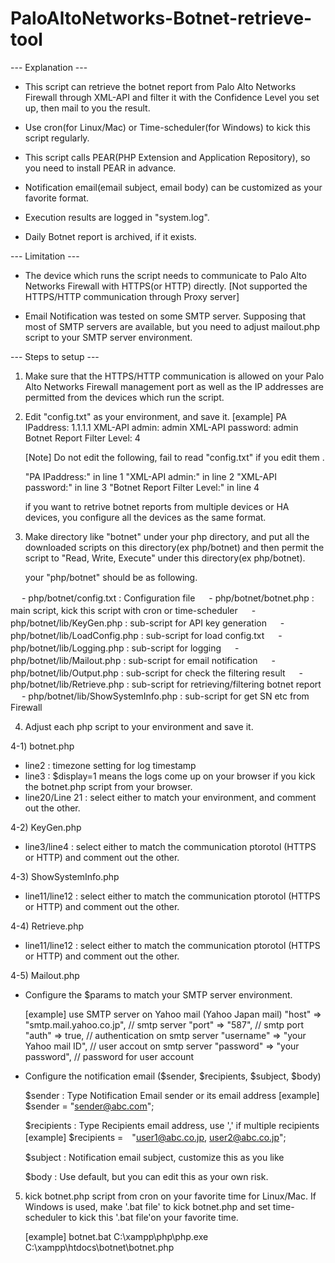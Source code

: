 # PaloAltoNetworks-Botnet-retrieve-tool

--- Explanation ---
* This script can retrieve the botnet report from Palo Alto Networks Firewall
  through XML-API and filter it with the Confidence Level you set up, then mail 
  to you the result.

* Use cron(for Linux/Mac) or Time-scheduler(for Windows) to kick this script 
  regularly.

* This script calls PEAR(PHP Extension and Application Repository), so you 
  need to install PEAR in advance.

* Notification email(email subject, email body) can be customized as your 
  favorite format.

* Execution results are logged in "system.log".

* Daily Botnet report is archived, if it exists.



--- Limitation ---

* The device which runs the script needs to communicate to Palo Alto Networks 
  Firewall with HTTPS(or HTTP) directly.
  [Not supported the HTTPS/HTTP communication through Proxy server]

* Email Notification was tested on some SMTP server.
  Supposing that most of SMTP servers are available, but you need to adjust 
  mailout.php script to your SMTP server environment.



--- Steps to setup ---

1) Make sure that the HTTPS/HTTP communication is allowed on your Palo Alto 
   Networks Firewall management port as well as the IP addresses are permitted 
   from  the devices which run the script.



2) Edit "config.txt" as your environment, and save it.
   [example]
     PA IPaddress: 1.1.1.1
     XML-API admin: admin
     XML-API password: admin
     Botnet Report Filter Level: 4

   [Note]
   Do not edit the following, fail to read "config.txt" if you edit them .

      "PA IPaddress:" in line 1
      "XML-API admin:" in line 2
      "XML-API password:" in line 3
      "Botnet Report Filter Level:" in line 4
   
   if you want to retrive botnet reports from multiple devices or HA devices,
   you configure all the devices as the same format.



3) Make directory like "botnet" under your php directory, and put all the 
   downloaded scripts on this directory(ex php/botnet) and then permit the 
   script to "Read, Write, Execute" under this directory(ex php/botnet).

   your "php/botnet" should be as following.
   
　  - php/botnet/config.txt		: Configuration file
　  - php/botnet/botnet.php		: main script, kick this script with cron or time-scheduler
　  - php/botnet/lib/KeyGen.php		: sub-script for API key generation
　  - php/botnet/lib/LoadConfig.php	: sub-script for load config.txt
　  - php/botnet/lib/Logging.php	: sub-script for logging
　  - php/botnet/lib/Mailout.php	: sub-script for email notification
　  - php/botnet/lib/Output.php		: sub-script for check the filtering result
　  - php/botnet/lib/Retrieve.php	: sub-script for retrieving/filtering botnet report
　  - php/botnet/lib/ShowSystemInfo.php	: sub-script for get SN etc from Firewall



4) Adjust each php script to your environment and save it.

4-1) botnet.php
  - line2 				: timezone setting for log timestamp
  - line3 				: $display=1 means the logs come up on your browser 
						  if you kick the botnet.php script from your browser.
  - line20/Line 21		: select either to match your environment, and comment out the other.


4-2) KeyGen.php
  - line3/line4			: select either to match the communication ptorotol (HTTPS or HTTP)
						  and comment out the other.


4-3) ShowSystemInfo.php
  - line11/line12		: select either to match the communication ptorotol (HTTPS or HTTP)
						  and comment out the other.


4-4) Retrieve.php
  - line11/line12		: select either to match the communication ptorotol (HTTPS or HTTP)
						  and comment out the other.


4-5) Mailout.php
  - Configure the $params to match your SMTP server environment.

     [example] use SMTP server on Yahoo mail (Yahoo Japan mail)
     "host"    => "smtp.mail.yahoo.co.jp", // smtp server
     "port"    => "587",                   // smtp port
     "auth"    => true,                    // authentication on smtp server
     "username"  => "your Yahoo mail ID",  // user accout on smtp server
     "password"  => "your password",       // password for user account



  - Configure the notification email ($sender, $recipients, $subject, $body)

     $sender		: Type Notification Email sender or its email address
     [example] $sender = "sender@abc.com";

     $recipients	: Type Recipients email address, use ',' if multiple recipients
     [example] $recipients =　"user1@abc.co.jp, user2@abc.co.jp";

     $subject		: Notification email subject, customize this as you like

     $body			: Use default, but you can edit this as your own risk.



5) kick botnet.php script from cron on your favorite time for Linux/Mac.
   If Windows is used, make '.bat file' to kick botnet.php and set time-scheduler 
   to kick this '.bat file'on your favorite time.
   
   [example] botnet.bat
       C:\xampp\php\php.exe C:\xampp\htdocs\botnet\botnet.php

